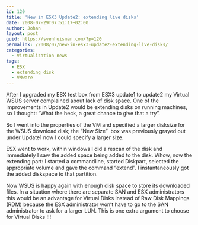 ```yaml
---
id: 120
title: 'New in ESX3 Update2: extending live disks'
date: 2008-07-29T07:51:17+02:00
author: Johan
layout: post
guid: https://svenhuisman.com/?p=120
permalink: /2008/07/new-in-esx3-update2-extending-live-disks/
categories:
  - Virtualization news
tags:
  - ESX
  - extending disk
  - VMware
---
```

After I upgraded my ESX test box from ESX3 update1 to update2 my Virtual WSUS server complained about lack of disk space. One of the improvements in Update2 would be extending disks on running machines, so I thought: &#8220;What the heck, a great chance to give that a try&#8221;.

So I went into the properties of the VM and specified a larger disksize for the WSUS download disk; the &#8220;New Size&#8221;  box was previously grayed out under Update1 now I could specify a larger size.

<!--more-->ESX went to work, within windows I did a rescan of the disk and immediately I saw the added space being added to the disk. Whow, now the extending part: I started a commandline, started Diskpart, selected the appropriate volume and gave the command &#8220;extend&#8221;. I instantaneously got the added diskspace to that partition.

Now WSUS is happy again with enough disk space to store its downloaded files. In a situation where there are separate SAN and ESX administrators this would be an advantage for Virtual Disks instead of Raw Disk Mappings (RDM) because the ESX administrator won&#8217;t have to go to the SAN administrator to ask for a larger LUN. This is one extra argument to choose for Virtual Disks !!!